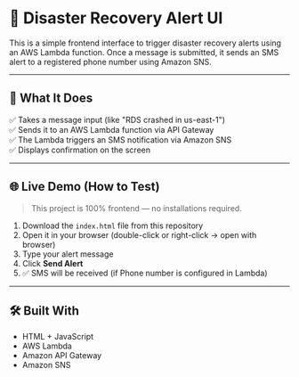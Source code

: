 # 🚨 Disaster Recovery Alert UI

This is a simple frontend interface to trigger disaster recovery alerts using an AWS Lambda function. Once a message is submitted, it sends an SMS alert to a registered phone number using Amazon SNS.

---

## 🧠 What It Does

✅ Takes a message input (like "RDS crashed in us-east-1")  
✅ Sends it to an AWS Lambda function via API Gateway  
✅ The Lambda triggers an SMS notification via Amazon SNS  
✅ Displays confirmation on the screen

---

## 🌐 Live Demo (How to Test)

> This project is 100% frontend — no installations required.

1. Download the `index.html` file from this repository
2. Open it in your browser (double-click or right-click → open with browser)
3. Type your alert message
4. Click **Send Alert**
5. ✅ SMS will be received (if Phone number is configured in Lambda)

---

## 🛠 Built With

- HTML + JavaScript
- AWS Lambda
- Amazon API Gateway
- Amazon SNS



